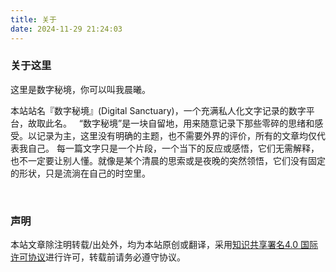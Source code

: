 ```yaml
---
title: 关于
date: 2024-11-29 21:24:03
---
```



### 关于这里
这里是数字秘境，你可以叫我晨曦。

本站站名『数字秘境』(Digital Sanctuary)，一个充满私人化文字记录的数字平台，故取此名。
&nbsp;
“数字秘境”是一块自留地，用来随意记录下那些零碎的思绪和感受。以记录为主，这里没有明确的主题，也不需要外界的评价，所有的文章均仅代表我自己。
每一篇文字只是一个片段，一个当下的反应或感悟，它们无需解释，也不一定要让别人懂。就像是某个清晨的思索或是夜晚的突然领悟，它们没有固定的形状，只是流淌在自己的时空里。

&nbsp;
### 声明
本站文章除注明转载/出处外，均为本站原创或翻译，采用[知识共享署名4.0 国际许可协议](https://creativecommons.org/licenses/by-nc-sa/4.0/)进行许可，转载前请务必遵守协议。